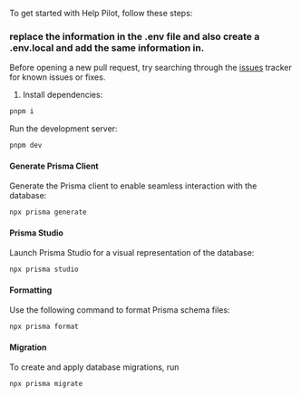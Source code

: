 
To get started with Help Pilot, follow these steps:


### replace the information in the .env file and also create a .env.local and add the same information in.


Before opening a new pull request, try searching through the [issues](https://github.com/ChristopherAlphonse/ticketing-system/issues) tracker for known issues or fixes.

1. Install dependencies:

```bash
pnpm i
```

Run the development server:

```sh
pnpm dev
```


#### Generate Prisma Client

Generate the Prisma client to enable seamless interaction with the database:

```sh
npx prisma generate
```

#### Prisma Studio

Launch Prisma Studio for a visual representation of the database:

```sh
npx prisma studio
```

#### Formatting

Use the following command to format Prisma schema files:

```sh
npx prisma format
```

#### Migration

To create and apply database migrations, run

```sh
npx prisma migrate
```
